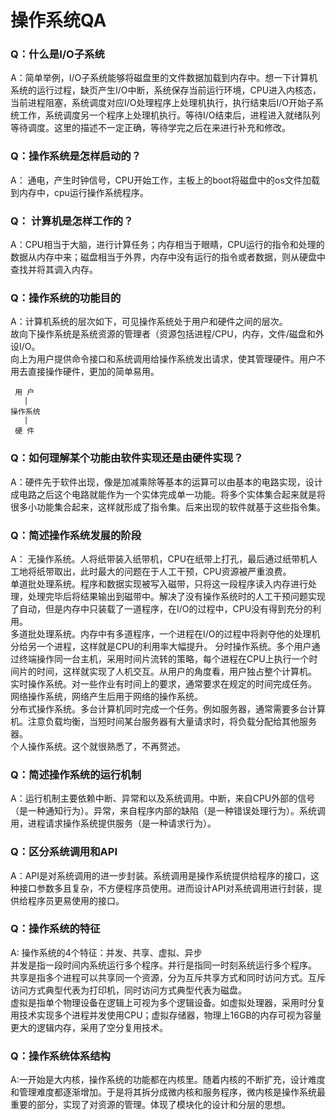 # 操作系统QA

### Q：什么是I/O子系统  
A：简单举例，I/O子系统能够将磁盘里的文件数据加载到内存中。想一下计算机系统的运行过程，缺页产生I/O中断，系统保存当前运行环境，CPU进入内核态，当前进程阻塞，系统调度对应I/O处理程序上处理机执行，执行结束后I/O开始子系统工作，系统调度另一个程序上处理机执行。等待I/O结束后，进程进入就绪队列等待调度。这里的描述不一定正确，等待学完之后在来进行补充和修改。

### Q：操作系统是怎样启动的？
A： 通电，产生时钟信号，CPU开始工作，主板上的boot将磁盘中的os文件加载到内存中，cpu运行操作系统程序。  

### Q：  计算机是怎样工作的？
A：CPU相当于大脑，进行计算任务；内存相当于眼睛，CPU运行的指令和处理的数据从内存中来；磁盘相当于外界，内存中没有运行的指令或者数据，则从硬盘中查找并将其调入内存。

### Q：操作系统的功能目的

A：计算机系统的层次如下，可见操作系统处于用户和硬件之间的层次。  
故向下操作系统是系统资源的管理者（资源包括进程/CPU，内存，文件/磁盘和外设I/O。  
向上为用户提供命令接口和系统调用给操作系统发出请求，使其管理硬件。用户不用去直接操作硬件，更加的简单易用。
    
     用 户
       | 
    操作系统
       |
     硬 件

### Q：如何理解某个功能由软件实现还是由硬件实现？
A：硬件先于软件出现，像是加减乘除等基本的运算可以由基本的电路实现，设计成电路之后这个电路就能作为一个实体完成单一功能。将多个实体集合起来就是将很多小功能集合起来，这样就形成了指令集。后来出现的软件就基于这些指令集。

### Q：简述操作系统发展的阶段
A： 
无操作系统。人将纸带装入纸带机，CPU在纸带上打孔，最后通过纸带机人工地将纸带取出，此时最大的问题在于人工干预，CPU资源被严重浪费。  
单道批处理系统。程序和数据实现被写入磁带，只将这一段程序读入内存进行处理，处理完毕后将结果输出到磁带中。解决了没有操作系统时的人工干预问题实现了自动，但是内存中只装载了一道程序，在I/O的过程中，CPU没有得到充分的利用。  
多道批处理系统。内存中有多道程序，一个进程在I/O的过程中将剥夺他的处理机分给另一个进程，这样就是CPU的利用率大幅提升。
分时操作系统。多个用户通过终端操作同一台主机，采用时间片流转的策略，每个进程在CPU上执行一个时间片的时间，这样就实现了人机交互。从用户的角度看，用户独占整个计算机。  
实时操作系统。对一些作业有时间上的要求，通常要求在规定的时间完成任务。  
网络操作系统，网络产生后用于网络的操作系统。  
分布式操作系统。多台计算机同时完成一个任务。例如服务器，通常需要多台计算机。注意负载均衡，当短时间某台服务器有大量请求时，将负载分配给其他服务器。  
个人操作系统。这个就很熟悉了，不再赘述。


### Q：简述操作系统的运行机制
A：运行机制主要依赖中断、异常和以及系统调用。中断，来自CPU外部的信号（是一种通知行为）。异常，来自程序内部的缺陷（是一种错误处理行为）。系统调用，进程请求操作系统提供服务（是一种请求行为）。

### Q：区分系统调用和API
A：API是对系统调用的进一步封装。系统调用是操作系统提供给程序的接口，这种接口参数多且复杂，不方便程序员使用。进而设计API对系统调用进行封装，提供给程序员更易使用的接口。

### Q：操作系统的特征
A: 操作系统的4个特征：并发、共享、虚拟、异步  
并发是指一段时间内系统运行多个程序。并行是指同一时刻系统运行多个程序。  
共享是指多个进程可以共享同一个资源，分为互斥共享方式和同时访问方式。互斥访问方式典型代表为打印机，同时访问方式典型代表为磁盘。  
虚拟是指单个物理设备在逻辑上可视为多个逻辑设备。如虚拟处理器，采用时分复用技术实现多个进程并发使用CPU；虚拟存储器，物理上16GB的内存可视为容量更大的逻辑内存，采用了空分复用技术。

### Q：操作系统体系结构

A:一开始是大内核，操作系统的功能都在内核里。随着内核的不断扩充，设计难度和管理难度都逐渐增加。于是将其拆分成微内核和服务程序，微内核是操作系统最重要的部分，实现了对资源的管理。体现了模块化的设计和分层的思想。


